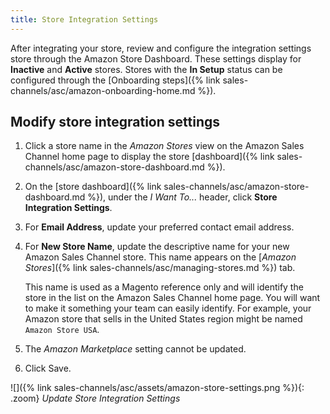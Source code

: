 ```yaml
---
title: Store Integration Settings
---
```



After integrating your store, review and configure the integration settings store through the Amazon Store Dashboard. These settings display for **Inactive** and **Active** stores. Stores with the **In Setup** status can be configured through the [Onboarding steps]({% link sales-channels/asc/amazon-onboarding-home.md %}).

## Modify store integration settings

1. Click a store name in the _Amazon Stores_ view on the Amazon Sales Channel home page to display the store [dashboard]({% link sales-channels/asc/amazon-store-dashboard.md %}).

1. On the [store dashboard]({% link sales-channels/asc/amazon-store-dashboard.md %}), under the _I Want To..._ header, click **Store Integration Settings**.

1. For **Email Address**, update your preferred contact email address.

1. For **New Store Name**, update the descriptive name for your new Amazon Sales Channel store. This name appears on the [_Amazon Stores_]({% link sales-channels/asc/managing-stores.md %}) tab.

    This name is used as a Magento reference only and will identify the store in the list on the Amazon Sales Channel home page. You will want to make it something your team can easily identify. For example, your Amazon store that sells in the United States region might be named `Amazon Store USA`.

1. The _Amazon Marketplace_ setting cannot be updated.

1. Click <span class="btn">Save</span>.

![]({% link sales-channels/asc/assets/amazon-store-settings.png %}){: .zoom}
_Update Store Integration Settings_

